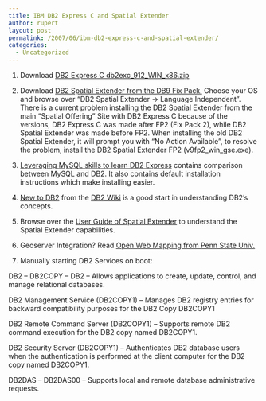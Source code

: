 ```yaml
---
title: IBM DB2 Express C and Spatial Extender
author: rupert
layout: post
permalink: /2007/06/ibm-db2-express-c-and-spatial-extender/
categories:
  - Uncategorized
---
```

1. Download [DB2 Express C db2exc\_912\_WIN_x86.zip][1]

2. Download [DB2 Spatial Extender from the DB9 Fix Pack.][2] Choose your OS and browse over &#8220;DB2 Spatial Extender -> Language Independent&#8221;. There is a current problem installing the DB2 Spatial Extender from the main &#8220;Spatial Offering&#8221; Site with DB2 Express C because of the versions, DB2 Express C was made after FP2 (Fix Pack 2), while DB2 Spatial Extender was made before FP2. When installing the old DB2 Spatial Extender, it will prompt you with &#8220;No Action Available&#8221;, to resolve the problem, install the DB2 Spatial Extender FP2 (v9fp2\_win\_gse.exe).

3. [Leveraging MySQL skills to learn DB2 Express][3] contains comparison between MySQL and DB2. It also contains default installation instructions which make installing easier.

4. [New to DB2][4] from the [DB2 Wiki][5] is a good start in understanding DB2&#8217;s concepts.

5. Browse over the [User Guide of Spatial Extender][6] to understand the Spatial Extender capabilities.

6. Geoserver Integration? Read [Open Web Mapping from Penn State Univ.][7]

7. Manually starting DB2 Services on boot:

DB2 &#8211; DB2COPY &#8211; DB2 &#8211; Allows applications to create, update, control, and manage relational databases.

DB2 Management Service (DB2COPY1) &#8211; Manages DB2 registry entries for backward compatibility purposes for the DB2 Copy DB2COPY1

DB2 Remote Command Server (DB2COPY1) &#8211; Supports remote DB2 command execution for the DB2 copy named DB2COPY1.

DB2 Security Server (DB2COPY1) &#8211; Authenticates DB2 database users when the authentication is performed at the client computer for the DB2 copy named DB2COPY1.

DB2DAS &#8211; DB2DAS00 &#8211; Supports local and remote database administrative requests.

 [1]: http://www-306.ibm.com/software/data/db2/express/
 [2]: http://www-1.ibm.com/support/docview.wss?uid=swg21255572
 [3]: http://www-128.ibm.com/developerworks/db2/library/techarticle/dm-0602tham2/index.html
 [4]: http://www-03.ibm.com/developerworks/wikis/pages/viewpage.action?pageId=2658
 [5]: http://www-03.ibm.com/developerworks/wikis/display/DB2/DB2+wiki
 [6]: /wordpress/images/db2sbe90.pdf
 [7]: https://courseware.e-education.psu.edu/courses/geog585/content/home.html